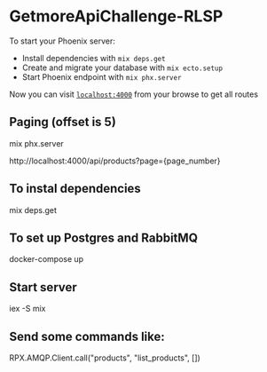 # GetmoreApiChallenge-RLSP

To start your Phoenix server:

  * Install dependencies with `mix deps.get`
  * Create and migrate your database with `mix ecto.setup`
  * Start Phoenix endpoint with `mix phx.server`

Now you can visit [`localhost:4000`](http://localhost:4000) from your browse to get all routes

## Paging (offset is 5)
mix phx.server

http://localhost:4000/api/products?page={page_number}

## To instal dependencies
mix deps.get

## To set up Postgres and RabbitMQ
docker-compose up

## Start server
iex -S mix

## Send some commands like:
RPX.AMQP.Client.call("products", "list_products", []) 
